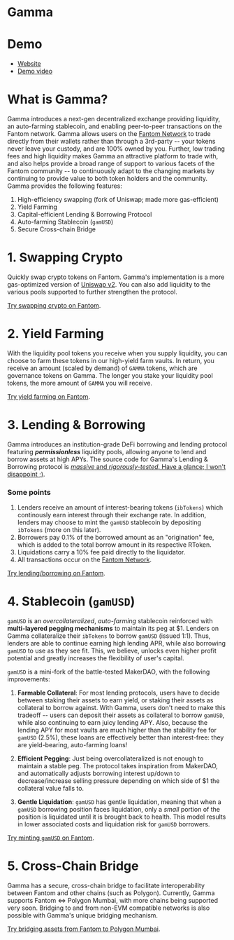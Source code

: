 # Gamma

# Demo

* [Website](https://gamma-fantom.vercel.app/)
* [Demo video](https://youtu.be/7jS80-Zq95E)


# What is Gamma?

Gamma introduces a next-gen decentralized exchange providing liquidity, an auto-farming stablecoin, and enabling peer-to-peer transactions on the Fantom network. 
Gamma allows users on the [Fantom Network](https://fantom.foundation/) to trade directly from their wallets rather than through a 3rd-party -- your tokens never leave your custody, and are 100% owned by you. Further, low trading fees and high liquidity makes Gamma an attractive platform to trade with, and also helps provide a broad range of support to various facets of the Fantom community -- to continuously adapt to the changing markets by continuing to provide value to both token holders and the community. Gamma provides the following features:

1. High-efficiency swapping (fork of Uniswap; made more gas-efficient)
2. Yield Farming
3. Capital-efficient Lending & Borrowing Protocol
4. Auto-farming Stablecoin (`gamUSD`)
5. Secure Cross-chain Bridge



# 1. Swapping Crypto

Quickly swap crypto tokens on Fantom. Gamma's implementation is a more gas-optimized version of [Uniswap v2](https://uniswap.org/blog/uniswap-v2). You can also add liquidity to the various pools supported to further strengthen the protocol. 


[Try swapping crypto on Fantom](https://gamma-fantom.vercel.app/).



# 2. Yield Farming

With the liquidity pool tokens you receive when you supply liquidity, you can choose to farm these tokens in our high-yield farm vaults. In return, you receive an amount (scaled by demand) of `GAMMA` tokens, which are governance tokens on Gamma. The longer you stake your liquidity pool tokens, the more amount of `GAMMA` you will receive.


[Try yield farming on Fantom](https://gamma-fantom.vercel.app/farm).



# 3. Lending & Borrowing

Gamma introduces an institution-grade DeFi borrowing and lending protocol featuring ***permissionless*** liquidity pools, allowing anyone to lend and borrow assets at high APYs. The source code for Gamma's Lending & Borrowing protocol is [*massive* and *rigorously-tested*. Have a glance; I won't disappoint ;)](https://github.com/lugadaug/gamma/blob/dev/contracts/contracts/vaults/GammaVault.sol).


### Some points

1. Lenders receive an amount of interest-bearing tokens (`ibTokens`) which continously earn interest through their exchange rate. In addition, lenders may choose to mint the `gamUSD` stablecoin by depositing `ibTokens` (more on this later).
1. Borrowers pay 0.1% of the borrowed amount as an "origination" fee, which is added to the total borrow amount in its respective RToken.
2. Liquidations carry a 10% fee paid directly to the liquidator.
3. All transactions occur on the [Fantom Network](https://fantom.foundation/).


[Try lending/borrowing on Fantom](https://gamma-fantom.vercel.app/lend).


# 4. Stablecoin (`gamUSD`)

`gamUSD` is an *overcollateralized*, *auto-farming* stablecoin reinforced with **multi-layered pegging mechanisms** to maintain its peg at $1. Lenders on Gamma collateralize their `ibTokens` to borrow `gamUSD` (issued 1:1). Thus, lenders are able to continue earning high lending APR, while also borrowing `gamUSD` to use as they see fit. This, we believe, unlocks even higher profit potential and greatly increases the flexibility of user's capital. 

`gamUSD` is a mini-fork of the battle-tested MakerDAO, with the following improvements:

1. **Farmable Collateral**: For most lending protocols, users have to decide between staking their assets to earn yield, or staking their assets as collateral to borrow against. With Gamma, users don't need to make this tradeoff -- users can deposit their assets as collateral to borrow `gamUSD`, while also continuing to earn juicy lending APY. Also, because the lending APY for most vaults are much higher than the stability fee for `gamUSD` (2.5%), these loans are effectively better than interest-free: they are yield-bearing, auto-farming loans!

2. **Efficient Pegging**: Just being overcollateralized is not enough to maintain a stable peg. The protocol takes inspiration from MakerDAO, and automatically adjusts borrowing interest up/down to decrease/increase selling pressure depending on which side of $1 the collateral value falls to.

3. **Gentle Liquidation**: `gamUSD` has gentle liquidation, meaning that when a `gamUSD` borrowing position faces liquidation, only a *small* portion of the position is liquidated until it is brought back to health. This model results in lower associated costs and liquidation risk for `gamUSD` borrowers.

[Try minting `gamUSD` on Fantom](https://gamma-fantom.vercel.app/stablecoin).


# 5. Cross-Chain Bridge

Gamma has a secure, cross-chain bridge to facilitate interoperability between Fantom and other chains (such as Polygon). Currently, Gamma supports Fantom <=> Polygon Mumbai, with more chains being supported very soon. Bridging to and from non-EVM compatible networks is also possible with Gamma's unique bridging mechanism.

[Try bridging assets from Fantom to Polygon Mumbai](https://gamma-fantom.vercel.app/bridge).
